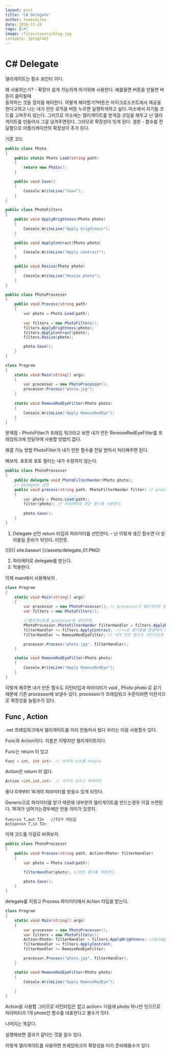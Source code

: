 ```yaml
---
layout: post
title: 'C# Delegate' 
author: teamsmiley 
date: 2016-12-26
tags: [c#]
image: /files/covers/blog.jpg
category: {program}
---
```

# C# Delegate 

델리게이트는 함수 포인터 이다. 

왜 사용하는가? - 확장이 쉽게 가능하게 하기위해 사용한다. 예를들면 버튼을 만들면 버튼이 클릭될때  
동작하는 것을 정의를 해야한다. 어떻게 해야할가?버튼은 마이크로소프트에서 제공을 한다고하고 
나는 내가 만든 로직을 버튼 누르면 실행하게하고 싶다..마소에서 자기들 코드를 고쳐주지 않는다.
그러므로 마소에는 델리게이트를 받게끔 코딩을 해두고 난 델리게이트를 만들어서 그걸 넘겨주면된다.
그러므로 확장성이 잇게 된다.
결론 - 함수를 전달함으로 어플리케이션의 확장성이 추가 된다. 

기존 코드 

```cs
public class Photo
{
    public static Photo Load(string path)
    {
        return new Photo();
    }

    public void Save()
    {
        Console.WriteLine("Save");
    }
}

public class PhotoFilters
{
    public void ApplyBrightness(Photo photo)
    {
        Console.WriteLine("Apply brightness");
    }

    public void ApplyContrast(Photo photo)
    {
        Console.WriteLine("Apply contrast");
    }

    public void Resize(Photo photo)
    {
        Console.WriteLine("Resize photo");
    }
}

public class PhotoProcessor
{
    public void Process(string path)
    {
        var photo = Photo.Load(path);
        
        var filters = new PhotoFilters();
        filters.ApplyBrightness(photo);
        filters.ApplyContrast(photo);
        filters.Resize(photo);

        photo.Save();
    }
}

class Program
{
    static void Main(string[] args)
    {
        var processor = new PhotoProcessor();
        processor.Process("photo.jpg");
    }
    
    static void RemoveRedEyeFilter(Photo photo)
    {
        Console.WriteLine("Apply RemoveRedEye");
    }
}
```    

문제점 - PhotoFilter가 프레임 워크라고 보면 내가 만든 RemoveRedEyeFilter를 프레임워크에 전달하여 사용할  방법이 없다. 

해결 가능 방법  PhotoFilter가 내가 만든 함수를 전달  받아서 처리해주면 된다.

해보자.  포토와 포토 필터는 내가 수정하지 않는다.

```cs
public class PhotoProcessor
{
    public delegate void PhotoFilterHander(Photo photo);
    // Delegate 선언 
    public void process(string path, PhotoFilterHander filter) // process가 이제 delegate를 파라미터로 받는다. 
    {
        var photo = Photo.Load(path);
        filter(photo); // 파라메터로 받은 함수를 사용한다. 
      
        photo.Save();
    }
}
```

1. Delegate 선언
return 타입과 파라미터를 선언한다. - 난 이렇게 생긴 함수면 다 받아들일 준비가 되잇다..이런뜻.

![]({{ site.baseurl }}/assets/delegate_01.PNG)

2. 파라메터로 delegate를 받는다. 
3. 적용한다. 

이제 main에서 사용해보자 .

```cs
class Program
{
    static void Main(string[] args)
    {
        var processor = new PhotoProcessor(); // processor가 델리게이트 받을 준비가 됬다.
        var filters = new PhotoFilters();

        //델리게이트를 processor에 넣어주자. 
        PhotoProcessor.PhotoFilterHander filterHandler = filters.ApplyBrightness;
        filterHandler += filters.ApplyContrast;  //+=로 함수들을 연결해서 보낼수가 있다. 
        filterHandler += RemoveRedEyeFilter; // 내가 만든 함수도 리턴타입과 파라미터가 같기 때문에 보낼수 있다.

        processor.Process("photo.jpg", filterHandler);
    }

    static void RemoveRedEyeFilter(Photo photo)
    {
        Console.WriteLine("Apply RemoveRedEye");
    }
}
```
이렇게 해주면 내가 만든 함수도 리턴타입과 파라미터가 void , Photo photo 로 같기 때문에 기존 processor에 보낼수 있다. 
processor가 프레임워크 수준이라면 이런식으로 확장성을 늘릴수가 있다. 


## Func ,  Action 

.net 프레임워크에서 델리게이트를 미리 만들어서 뒀다 우리는 이걸 사용할수 있다. 

Func와 Action이다. 이름은 이렇지만 델리게이트이다. 

Func는 return 이 있고 

```cs
Func < int, int int>  // 마지막 int를 return 
```

Action은 return 이 없다. 

```cs
Action <int,int,int>  // 마지막 Int는 파라미터 
```
둘다 0개부터 16개의 파라미터를 받을수 있게 되잇다.

Generic으로 파라미터를 받기 때문에 대부분의 델리게이트를 만드는경우 이걸 쓰면된다.  16개가 넘어가는경우에만 만들 의미가 있겟지.

```
Func<in T,out T2>   //T2가 리턴값
Action<in T,in T2> 
```

이제 코드를 이걸로 바꿔보자. 

```cs
public class PhotoProcessor
{
    public void Process(string path, Action<Photo> filterHandler)
    {
        var photo = Photo.Load(path);

        filterHandler(photo); //받은 함수를 적용한다. 

        photo.Save();
    }
}
```

delegate를 지웟고 Process 파라미터에서 Action<Photo> 타입을 받는다. 

```cs
class Program
{
    static void Main(string[] args)
    {
        var processor = new PhotoProcessor();
        var filters = new PhotoFilters();
        Action<Photo> filterHandler = filters.ApplyBrightness; //delegate를 사용하지 않고 Action을 사용함.
        filterHandler += filters.ApplyContrast;
        filterHandler += RemoveRedEyeFilter;

        processor.Process("photo.jpg", filterHandler);
    }

    static void RemoveRedEyeFilter(Photo photo)
    {
        Console.WriteLine("Apply RemoveRedEye");
        
    }
}
```    

Action을 사용함  그러므로 리턴타입은 없고 action< 다음에 photo 하나만 잇으므로 파라미터가 1개 photo인 함수를 대표한다고 볼수가 잇다. 

나머지는 똑같다. 

실행해보면 결과가 같다는 것을 알수 있다. 

이렇게 델리게이트를 사용하면 프레임워크의 확장성을 미리 준비해둘수가 있다. 
